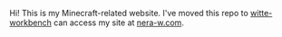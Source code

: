 Hi! This is my Minecraft-related website.
I've moved this repo to [witte-workbench](https://github.com/witte-workbench/nera-w) can access my site at [nera-w.com](https://nera-w.com).